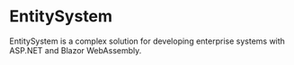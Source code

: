 # EntitySystem
EntitySystem is a complex solution for developing enterprise systems with ASP.NET and Blazor WebAssembly.
